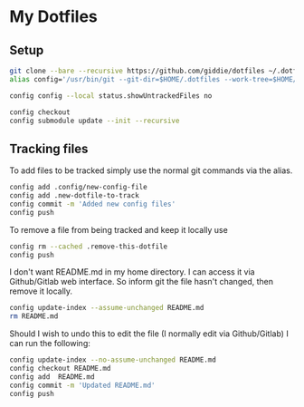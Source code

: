 # My Dotfiles

## Setup

```bash
git clone --bare --recursive https://github.com/giddie/dotfiles ~/.dotfiles
alias config='/usr/bin/git --git-dir=$HOME/.dotfiles --work-tree=$HOME/'

config config --local status.showUntrackedFiles no

config checkout
config submodule update --init --recursive
```

## Tracking files

To add  files to be tracked simply use the normal git commands via the alias.

```bash
config add .config/new-config-file
config add .new-dotfile-to-track
config commit -m 'Added new config files'
config push

```

To remove a file from being tracked and keep it locally use

```bash
config rm --cached .remove-this-dotfile
config push
```

I don't want README.md in my home directory. I can access it via Github/Gitlab
web interface. So inform git the file hasn't changed, then remove it locally.

```bash
config update-index --assume-unchanged README.md
rm README.md
```

Should I wish to undo this to edit the file (I normally edit via Github/Gitlab)
I can run the following:

```bash
config update-index --no-assume-unchanged README.md
config checkout README.md
config add  README.md
config commit -m 'Updated README.md'
config push
```

